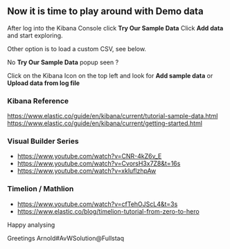 ## Now it is time to play around with Demo data

After log into the Kibana Console click **Try Our Sample Data**
Click **Add data** and start exploring.

Other option is to load a custom CSV, see below.

No **Try Our Sample Data** popup seen ?

Click on the Kibana Icon on the top left and look for **Add sample data** or **Upload data from log file**

### Kibana Reference

https://www.elastic.co/guide/en/kibana/current/tutorial-sample-data.html
https://www.elastic.co/guide/en/kibana/current/getting-started.html

### Visual Builder Series

- https://www.youtube.com/watch?v=CNR-4kZ6v_E
- https://www.youtube.com/watch?v=CvorsH3x7Z8&t=16s
- https://www.youtube.com/watch?v=xkluflzhpAw

### Timelion / Mathlion

- https://www.youtube.com/watch?v=cfTehOJScL4&t=3s
- https://www.elastic.co/blog/timelion-tutorial-from-zero-to-hero

Happy analysing 

Greetings Arnold#AvWSolution@Fullstaq
